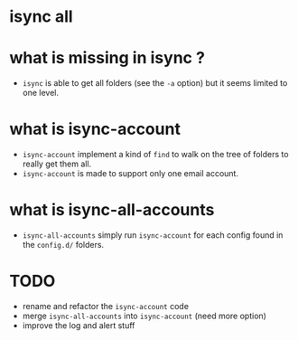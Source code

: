 # isync all

# what is missing in isync ?

* `isync` is able to get all folders (see the `-a` option) but it seems limited to one level.

# what is isync-account

* `isync-account` implement a kind of `find` to walk on the tree of folders to really get them all.
* `isync-account` is made to support only one email account.

# what is isync-all-accounts

* `isync-all-accounts` simply run `isync-account` for each config found in the `config.d/` folders.


# TODO

* rename and refactor the `isync-account` code
* merge `isync-all-accounts` into `isync-account` (need more option)
* improve the log and alert stuff
